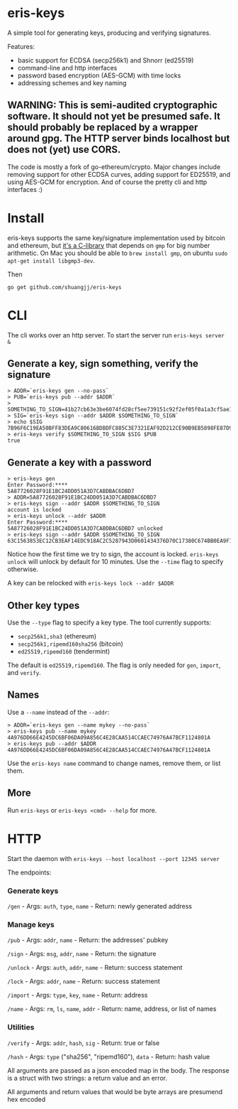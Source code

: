 # eris-keys

A simple tool for generating keys, producing and verifying signatures.

Features:
- basic support for ECDSA (secp256k1) and Shnorr (ed25519)
- command-line and http interfaces
- password based encryption (AES-GCM) with time locks
- addressing schemes and key naming

## WARNING: This is semi-audited cryptographic software. It should not yet be presumed safe.  It should probably be replaced by a wrapper around gpg. The HTTP server binds localhost but does not (yet) use CORS.

The code is mostly a fork of go-ethereum/crypto. Major changes include removing support for other ECDSA curves,
adding support for ED25519, and using AES-GCM for encryption. And of course the pretty cli and http interfaces :)

# Install

eris-keys supports the same key/signature implementation used by bitcoin and ethereum, but [it's a C-library](https://github.com/bitcoin/secp256k1) that depends on `gmp` for big number arithmetic.
On Mac you should be able to `brew install gmp`, on ubuntu `sudo apt-get install libgmp3-dev`.

Then

```
go get github.com/shuangjj/eris-keys
```


# CLI

The cli works over an http server. To start the server run `eris-keys server &`

## Generate a key, sign something, verify the signature

```
> ADDR=`eris-keys gen --no-pass`
> PUB=`eris-keys pub --addr $ADDR`
> SOMETHING_TO_SIGN=41b27cb63e3be6074fd28cf5ee739151c92f2ef05f0a1a3cf5ae13de3007fc8e
> SIG=`eris-keys sign --addr $ADDR $SOMETHING_TO_SIGN`
> echo $SIG
7B96F6C19EA50BFF83DEA9C80616BDBDFC885C3E7321EAF92D212CE90B9EB5898FE87D95B0A8286E4A49D0F497223C2DAFD38D50E4F6F3A39F7F7B240FDCEC03
> eris-keys verify $SOMETHING_TO_SIGN $SIG $PUB
true
```

## Generate a key with a password

```
> eris-keys gen
Enter Password:****
5A87726028F91E1BC24DD051A3D7CABDBAC6DBD7
> ADDR=5A87726028F91E1BC24DD051A3D7CABDBAC6DBD7
> eris-keys sign --addr $ADDR $SOMETHING_TO_SIGN
account is locked
> eris-keys unlock --addr $ADDR
Enter Password:****
5A87726028F91E1BC24DD051A3D7CABDBAC6DBD7 unlocked
> eris-keys sign --addr $ADDR $SOMETHING_TO_SIGN
63C1563853EC12CB3EAF14EDC918AC2C5287943D0601434376D70C17380C674BB0EA9F1AC24EF3276D89AAED56E353F4AAD5B276BC3B0BB96EA0EB50EA95BA0F
```

Notice how the first time we try to sign, the account is locked. `eris-keys unlock` will unlock by default for 10 minutes. Use the `--time` flag to specify otherwise.

A key can be relocked with `eris-keys lock --addr $ADDR`

## Other key types

Use the `--type` flag to specify a key type. The tool currently supports:

- `secp256k1,sha3` (ethereum)
- `secp256k1,ripemd160sha256` (bitcoin)
- `ed25519,ripemd160` (tendermint)

The default is `ed25519,ripemd160`. The flag is only needed for `gen`, `import`, and `verify`.

## Names

Use a `--name` instead of the `--addr`:

```
> ADDR=`eris-keys gen --name mykey --no-pass`
> eris-keys pub --name mykey
4A976DD66E4245DC6BF06DA09A856C4E28CAA514CCAEC74976A47BCF1124801A
> eris-keys pub --addr $ADDR
4A976DD66E4245DC6BF06DA09A856C4E28CAA514CCAEC74976A47BCF1124801A
```

Use the `eris-keys name` command to change names, remove them, or list them.

## More

Run `eris-keys` or `eris-keys <cmd> --help` for more.

# HTTP

Start the daemon with `eris-keys --host localhost --port 12345 server`

The endpoints:

### Generate keys
`/gen`
	- Args: `auth`, `type`, `name`
	- Return:  newly generated address

### Manage keys
`/pub`
	- Args: `addr`, `name`
	- Return: the addresses' pubkey

`/sign`
	- Args: `msg`, `addr`, `name`
	- Return: the signature

`/unlock`
	- Args: `auth`, `addr`, `name`
	- Return: success statement

`/lock`
	- Args: `addr`, `name`
	- Return: success statement

`/import`
	- Args: `type`, `key`, `name`
	- Return: address

`/name`
	- Args: `rm`, `ls`, `name`, `addr`
	- Return: name, address, or list of names

### Utilities
`/verify`
	- Args: `addr`, `hash`, `sig`
	- Return: true or false

`/hash`
	- Args: `type` ("sha256", "ripemd160"), `data`
	- Return: hash value


All arguments are passed as a json encoded map in the body. The response is a struct with two strings: a return value and an error.

All arguments and return values that would be byte arrays are presumend hex encoded
